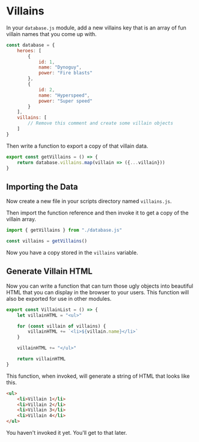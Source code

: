 # Villains

In your `database.js` module, add a new villains key that is an array of fun villain names that you come up with.

```js
const database = {
    heroes: [
        {
            id: 1,
            name: "Dynoguy",
            power: "Fire blasts"
        },
        {
            id: 2,
            name: "Hyperspeed",
            power: "Super speed"
        }
    ],
    villains: [
        // Remove this comment and create some villain objects
    ]
}
```

Then write a function to export a copy of that villain data.

```js
export const getVillains = () => {
    return database.villains.map(villain => ({...villain}))
}
```

## Importing the Data

Now create a new file in your scripts directory named `villains.js`.

Then import the function reference and then invoke it to get a copy of the villain array.

```js
import { getVillains } from "./database.js"

const villains = getVillains()
```

Now you have a copy stored in the `villains` variable.

## Generate Villain HTML

Now you can write a function that can turn those ugly objects into beautiful HTML that you can display in the browser to your users. This function will also be exported for use in other modules.

```js
export const VillainList = () => {
    let villainHTML = "<ul>"

    for (const villain of villains) {
        villainHTML += `<li>${villain.name}</li>`
    }

    villainHTML += "</ul>"

    return villainHTML
}
```

This function, when invoked, will generate a string of HTML that looks like this.

```html
<ul>
    <li>Villain 1</li>
    <li>Villain 2</li>
    <li>Villain 3</li>
    <li>Villain 4</li>
</ul>
```

You haven't invoked it yet. You'll get to that later.
